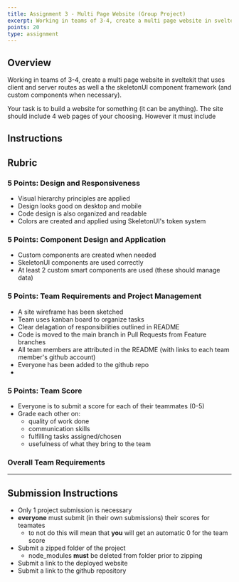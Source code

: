 ```yaml
---
title: Assignment 3 - Multi Page Website (Group Project)
excerpt: Working in teams of 3-4, create a multi page website in sveltekit that uses client and server routes as well a the skeletonUI component framework (and custom components when necessary)
points: 20
type: assignment
---
```


<h2>Overview</h2>

Working in teams of 3-4, create a multi page website in sveltekit that uses client and server routes as well a the skeletonUI component framework (and custom components when necessary).

Your task is to build a website for something (it can be anything). The site should include 4 web pages of your choosing. However it must include

<h2>Instructions</h2>

<h2>Rubric</h2>

### 5 Points: Design and Responsiveness

- Visual hierarchy principles are applied
- Design looks good on desktop and mobile
- Code design is also organized and readable
- Colors are created and applied using SkeletonUI's token system

### 5 Points: Component Design and Application

- Custom components are created when needed
- SkeletonUI components are used correctly
- At least 2 custom smart components are used (these should manage data)

### 5 Points: Team Requirements and Project Management

- A site wireframe has been sketched
- Team uses kanban board to organize tasks
- Clear delagation of responsibilities outlined in README
- Code is moved to the main branch in Pull Requests from Feature branches
- All team members are attributed in the README (with links to each team member's github account)
- Everyone has been added to the github repo
-

### 5 Points: Team Score

- Everyone is to submit a score for each of their teammates (0-5)
- Grade each other on:
  - quality of work done
  - communication skills
  - fulfilling tasks assigned/chosen
  - usefulness of what they bring to the team

### Overall Team Requirements

---

<h2>Submission Instructions</h2>

- Only 1 project submission is necessary
- **everyone** must submit (in their own submissions) their scores for teamates
  - to not do this will mean that **you** will get an automatic 0 for the team score
- Submit a zipped folder of the project
  - node_modules **must** be deleted from folder prior to zipping
- Submit a link to the deployed website
- Submit a link to the github repository
